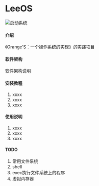 # LeeOS

![启动系统](https://images.gitee.com/uploads/images/2020/0810/224936_82218a52_477202.png "屏幕截图.png")
#### 介绍
《Orange'S：一个操作系统的实现》的实践项目

#### 软件架构
软件架构说明


#### 安装教程

1.  xxxx
2.  xxxx
3.  xxxx

#### 使用说明

1.  xxxx
2.  xxxx
3.  xxxx

#### TODO
1. 常用文件系统
2. shell
3. exec执行文件系统上的程序
4. 虚拟内存器